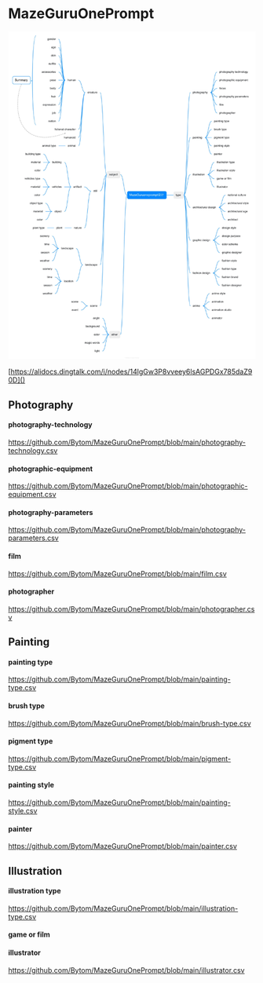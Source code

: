 # MazeGuruOnePrompt

![](https://github.com/Bytom/MazeGuruOnePrompt/blob/main/xmind.jpg)

[https://alidocs.dingtalk.com/i/nodes/14lgGw3P8vveey6lsAGPDGx785daZ90D]()

## Photography

#### photography-technology
https://github.com/Bytom/MazeGuruOnePrompt/blob/main/photography-technology.csv

#### photographic-equipment
https://github.com/Bytom/MazeGuruOnePrompt/blob/main/photographic-equipment.csv

#### photography-parameters
https://github.com/Bytom/MazeGuruOnePrompt/blob/main/photography-parameters.csv

#### film
https://github.com/Bytom/MazeGuruOnePrompt/blob/main/film.csv

#### photographer
https://github.com/Bytom/MazeGuruOnePrompt/blob/main/photographer.csv

## Painting

#### painting type
https://github.com/Bytom/MazeGuruOnePrompt/blob/main/painting-type.csv

#### brush type
https://github.com/Bytom/MazeGuruOnePrompt/blob/main/brush-type.csv

#### pigment type
https://github.com/Bytom/MazeGuruOnePrompt/blob/main/pigment-type.csv

#### painting style
https://github.com/Bytom/MazeGuruOnePrompt/blob/main/painting-style.csv

#### painter
https://github.com/Bytom/MazeGuruOnePrompt/blob/main/painter.csv

## Illustration

#### illustration type
https://github.com/Bytom/MazeGuruOnePrompt/blob/main/illustration-type.csv

#### game or film

#### illustrator
https://github.com/Bytom/MazeGuruOnePrompt/blob/main/illustrator.csv

